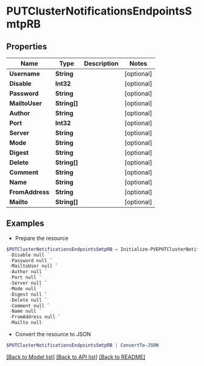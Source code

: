 # PUTClusterNotificationsEndpointsSmtpRB
## Properties

Name | Type | Description | Notes
------------ | ------------- | ------------- | -------------
**Username** | **String** |  | [optional] 
**Disable** | **Int32** |  | [optional] 
**Password** | **String** |  | [optional] 
**MailtoUser** | **String[]** |  | [optional] 
**Author** | **String** |  | [optional] 
**Port** | **Int32** |  | [optional] 
**Server** | **String** |  | [optional] 
**Mode** | **String** |  | [optional] 
**Digest** | **String** |  | [optional] 
**Delete** | **String[]** |  | [optional] 
**Comment** | **String** |  | [optional] 
**Name** | **String** |  | [optional] 
**FromAddress** | **String** |  | [optional] 
**Mailto** | **String[]** |  | [optional] 

## Examples

- Prepare the resource
```powershell
$PUTClusterNotificationsEndpointsSmtpRB = Initialize-PVEPUTClusterNotificationsEndpointsSmtpRB  -Username null `
 -Disable null `
 -Password null `
 -MailtoUser null `
 -Author null `
 -Port null `
 -Server null `
 -Mode null `
 -Digest null `
 -Delete null `
 -Comment null `
 -Name null `
 -FromAddress null `
 -Mailto null
```

- Convert the resource to JSON
```powershell
$PUTClusterNotificationsEndpointsSmtpRB | ConvertTo-JSON
```

[[Back to Model list]](../README.md#documentation-for-models) [[Back to API list]](../README.md#documentation-for-api-endpoints) [[Back to README]](../README.md)

